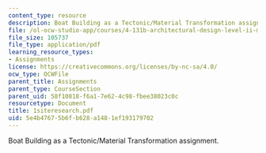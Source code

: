 ```yaml
---
content_type: resource
description: Boat Building as a Tectonic/Material Transformation assignment.
file: /ol-ocw-studio-app/courses/4-131b-architectural-design-level-ii-material-and-tectonic-transformations-the-herreshoff-museum-fall-2003/5e4b47675b6fb628a1481ef193179702_1siteresearch.pdf
file_size: 105737
file_type: application/pdf
learning_resource_types:
- Assignments
license: https://creativecommons.org/licenses/by-nc-sa/4.0/
ocw_type: OCWFile
parent_title: Assignments
parent_type: CourseSection
parent_uid: 58f10818-f6a1-7e62-4c98-fbee38023c0c
resourcetype: Document
title: 1siteresearch.pdf
uid: 5e4b4767-5b6f-b628-a148-1ef193179702
---
```

Boat Building as a Tectonic/Material Transformation assignment.